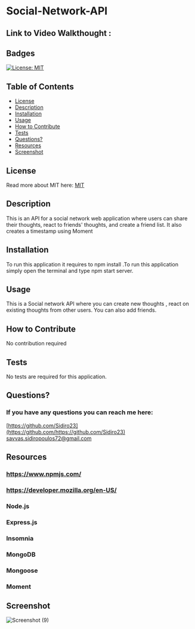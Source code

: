 # Social-Network-API


 ## Link to Video Walkthought :
 



  ## Badges
  [![License: MIT](https://img.shields.io/badge/License-MIT-yellow.svg)](https://opensource.org/licenses/MIT)
  ## Table of Contents
  * [License](#license)
  * [Description](#description)
  * [Installation](#installation)
  * [Usage](#usage)
  * [How to Contribute](#how-to-contribute)
  * [Tests](#tests)
  * [Questions?](#questions)
  * [Resources](#resources)
  * [Screenshot](#screenshot)
  ## License
  Read more about MIT here:
  [MIT](https://opensource.org/licenses/MIT)
  ## Description
  This is an API for a social network web application where users can share their thoughts, react to friends' thoughts, and create a friend list. It also creates a        timestamp using Moment
  ## Installation
  To run this application it requires to npm install .To run this application simply open the terminal and type npm start server.
  ## Usage
  This is a Social network API where you can create new thoughts , react on existing thoughts from other users. You can also add friends.
  ## How to Contribute
  No contribution required
  ## Tests
  No tests are required for this application.
  ## Questions?
  ### If you have any questions you can reach me here: 
  [https://github.com/Sidiro23](https://github.com/https://github.com/Sidiro23)  
  savvas.sidiropoulos72@gmail.com
  ## Resources
  ### https://www.npmjs.com/
  ### https://developer.mozilla.org/en-US/
  ### Node.js
  ### Express.js
  ### Insomnia
  ### MongoDB
  ### Mongoose
  ### Moment
  
  ## Screenshot
![Screenshot (9)](https://user-images.githubusercontent.com/106550353/186300972-ce3e5c7f-cc0c-45bc-a0bd-45bc4136c8e9.png)
